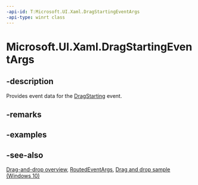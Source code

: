 ```yaml
---
-api-id: T:Microsoft.UI.Xaml.DragStartingEventArgs
-api-type: winrt class
---
```


<!-- Class syntax.
public class DragStartingEventArgs : Microsoft.UI.Xaml.RoutedEventArgs, Microsoft.UI.Xaml.IDragStartingEventArgs, Microsoft.UI.Xaml.IDragStartingEventArgs2
-->

# Microsoft.UI.Xaml.DragStartingEventArgs

## -description

Provides event data for the [DragStarting](uielement_dragstarting.md) event.

## -remarks

## -examples

## -see-also

[Drag-and-drop overview](/windows/apps/design/input/drag-and-drop), [RoutedEventArgs](routedeventargs.md), [Drag and drop sample (Windows 10)](https://github.com/Microsoft/Windows-universal-samples/tree/master/Samples/XamlDragAndDrop)
